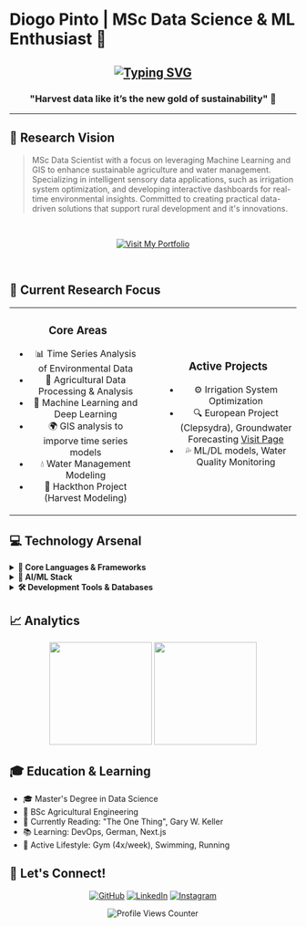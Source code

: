 # Diogo Pinto | MSc Data Science & ML Enthusiast  🧠

<div align="center">
  
[![Typing SVG](https://readme-typing-svg.herokuapp.com?font=Fira+Code&weight=600&size=24&duration=3000&pause=1000&color=4285F4&random=false&width=435&lines=MSc+Data+Science+%F0%9F%93%8A;BSc+Agricultural+Engineering+%F0%9F%8C%B1;Machine+Learning+Enthusiast+%F0%9F%A4%96;GIS+Specialist+%F0%9F%8C%8D)](https://git.io/typing-svg)
---

### "Harvest data like it’s the new gold of sustainability" 💭

---

</div>

## 🎯 Research Vision

> MSc Data Scientist with a focus on leveraging Machine Learning and GIS to enhance sustainable agriculture and water management. Specializing in intelligent sensory data applications, such as irrigation system optimization, and developing interactive dashboards for real-time environmental insights. Committed to creating practical data-driven solutions that support rural development and it's innovations.

<br>

<p align="center">
  <a href="https://www.diogopinto1.com" target="_blank">
    <img src="https://img.shields.io/badge/Visit%20My%20Portfolio-007ACC?style=for-the-badge&logo=github&logoColor=white" alt="Visit My Portfolio"/>
  </a>
</p>

<br>

## 🔬 Current Research Focus

<table width="100%" align="center">
<tr>
<td width="50%" style="padding-right: 20px; text-align: center;">
  
### Core Areas
- 📊 Time Series Analysis of Environmental Data
- 🌱 Agricultural Data Processing & Analysis
- 🤖 Machine Learning and Deep Learning
- 🌍 GIS analysis to imporve time series models
- 💧 Water Management Modeling
- 🍇 Hackthon Project (Harvest Modeling)
</td>
<td width="50%" style="padding-left: 20px; text-align: center;">
  
### Active Projects
- ⚙️ Irrigation System Optimization
- 🔍 European Project (Clepsydra), Groundwater Forecasting [Visit Page](https://clepsydraisa.github.io/clepsydra_isa/about_c.html)
- 💦 ML/DL models, Water Quality Monitoring
</td>
</tr>
</table>

## 💻 Technology Arsenal

<details>
<summary><b>🔵 Core Languages & Frameworks</b></summary>
<br>

![Python](https://img.shields.io/badge/Python-FFD43B?style=for-the-badge&logo=python&logoColor=darkgreen)
![C++](https://img.shields.io/badge/C%2B%2B-00599C?style=for-the-badge&logo=c%2B%2B&logoColor=white)
![Java](https://img.shields.io/badge/Java-ED8B00?style=for-the-badge&logo=java&logoColor=white)
![C#](https://img.shields.io/badge/C%23-239120?style=for-the-badge&logo=c-sharp&logoColor=white)
![Kotlin](https://img.shields.io/badge/Kotlin-0095D5?&style=for-the-badge&logo=kotlin&logoColor=white)
![Next.js](https://img.shields.io/badge/Next.js-000000?style=for-the-badge&logo=next.js&logoColor=white)
![React](https://img.shields.io/badge/React-61DAFB?style=for-the-badge&logo=react&logoColor=black)
![Spark](https://img.shields.io/badge/Apache%20Spark-E25A1C?style=for-the-badge&logo=apachespark&logoColor=white)

</details>

<details>
<summary><b>🧠 AI/ML Stack</b></summary>
<br>

![scikit-learn](https://img.shields.io/badge/scikit_learn-F7931E?style=for-the-badge&logo=scikit-learn&logoColor=white)
![Pandas](https://img.shields.io/badge/Pandas-2C2D72?style=for-the-badge&logo=pandas&logoColor=white)
![NumPy](https://img.shields.io/badge/Numpy-777BB4?style=for-the-badge&logo=numpy&logoColor=white)
![SciPy](https://img.shields.io/badge/SciPy-654FF0?style=for-the-badge&logo=SciPy&logoColor=white)
![PyTorch](https://img.shields.io/badge/PyTorch-EE4C2C?style=for-the-badge&logo=pytorch&logoColor=white)
![PyTorch Lightning](https://img.shields.io/badge/PyTorch%20Lightning-792EE5?style=for-the-badge&logo=pytorchlightning&logoColor=white)
![Xgboost](https://img.shields.io/badge/XGBoost-418BCA?style=for-the-badge&logo=xgboost&logoColor=white)
![Keras](https://img.shields.io/badge/Keras-D00000?style=for-the-badge&logo=keras&logoColor=white)

</details>

<details>
<summary><b>🛠️ Development Tools & Databases</b></summary>
<br>

![Git](https://img.shields.io/badge/GIT-E44C30?style=for-the-badge&logo=git&logoColor=white)
![VSCode](https://img.shields.io/badge/Visual_Studio_Code-0078D4?style=for-the-badge&logo=visual%20studio%20code&logoColor=white)
![PyCharm](https://img.shields.io/badge/PyCharm-000000.svg?&style=for-the-badge&logo=PyCharm&logoColor=white)
![MongoDB](https://img.shields.io/badge/MongoDB-4EA94B?style=for-the-badge&logo=mongodb&logoColor=white)
![MySQL](https://img.shields.io/badge/MySQL-005C84?style=for-the-badge&logo=mysql&logoColor=white)
![Neo4j](https://img.shields.io/badge/Neo4j-018bff?style=for-the-badge&logo=neo4j&logoColor=white)
![Supabase](https://img.shields.io/badge/Supabase-3FCF8E?style=for-the-badge&logo=supabase&logoColor=white)
![DBeaver](https://img.shields.io/badge/DBeaver-C71A36?style=for-the-badge&logo=dbeaver&logoColor=white)
![Postgresql](https://img.shields.io/badge/PostgreSQL-336791?style=for-the-badge&logo=postgresql&logoColor=white)

</details>

## 📈 Analytics

<div align="center">
  <img height="180em" src="https://github-readme-stats.vercel.app/api?username=diogopinto1&show_icons=true&theme=tokyonight&include_all_commits=true&count_private=true"/>
  <img height="180em" src="https://github-readme-stats.vercel.app/api/top-langs/?username=diogopinto1&layout=compact&langs_count=7&theme=tokyonight"/>
</div>

## 🎓 Education & Learning

- 🎓 Master's Degree in Data Science
- 🌱 BSc Agricultural Engineering 
- 📖 Currently Reading: "The One Thing", Gary W. Keller
- 📚 Learning: DevOps, German, Next.js
- 💪 Active Lifestyle: Gym (4x/week), Swimming, Running

## 🤝 Let's Connect!

<div align="center">

[![GitHub](https://img.shields.io/badge/github-%2324292e.svg?&style=for-the-badge&logo=github&logoColor=white)](https://github.com/diogopinto1)
[![LinkedIn](https://img.shields.io/badge/linkedin-%231E77B5.svg?&style=for-the-badge&logo=linkedin&logoColor=white)](https://www.linkedin.com/in/diogo-pinto-36a460210/)
[![Instagram](https://img.shields.io/badge/instagram-%23000000.svg?&style=for-the-badge&logo=instagram&logoColor=white)](https://instagram.com/diogo_p1nt0)

<img src="https://komarev.com/ghpvc/?username=diogopinto1&color=blue&style=flat-square" alt="Profile Views Counter"/>

</div>
